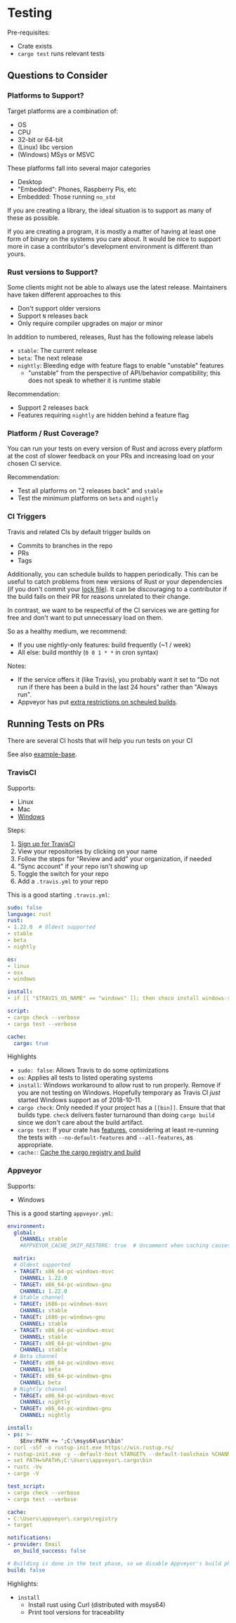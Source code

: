 # Testing

Pre-requisites:
- Crate exists
- `cargo test` runs relevant tests

## Questions to Consider

### Platforms to Support?

Target platforms are a combination of:
- OS
- CPU
- 32-bit or 64-bit
- (Linux) libc version
- (Windows) MSys or MSVC

These platforms fall into several major categories
- Desktop
- "Embedded": Phones, Raspberry Pis, etc
- Embedded: Those running `no_std`

If you are creating a library, the ideal situation is to support as many of these as possible.

If you are creating a program, it is mostly a matter of having at least one
form of binary on the systems you care about.  It would be nice to support more
in case a contributor's development environment is different than yours.

### Rust versions to Support?

Some clients might not be able to always use the latest release.  Maintainers have taken different approaches to this
- Don't support older versions
- Support `N` releases back
- Only require compiler upgrades on major or minor

In addition to numbered, releases, Rust has the following release labels
- `stable`: The current release
- `beta`: The next release
- `nightly`: Bleeding edge with feature flags to enable "unstable" features
  - "unstable" from the perspective of API/behavior compatibility; this does not speak to whether it is runtime stable

Recommendation:
- Support 2 releases back
- Features requiring `nightly` are hidden behind a feature flag

### Platform / Rust Coverage?

You can run your tests on every version of Rust and across every platform at
the cost of slower feedback on your PRs and increasing load on your chosen CI
service.

Recommendation:
- Test all platforms on "2 releases back" and `stable`
- Test the minimum platforms on `beta` and `nightly`

### CI Triggers

Travis and related CIs by default trigger builds on
- Commits to branches in the repo
- PRs
- Tags

Additionally, you can schedule builds to happen periodically.  This can be
useful to catch problems from new versions of Rust or your dependencies (if you
don't commit your [lock file][cargo-lock]). It can be discouraging to a
contributor if the build fails on their PR for reasons unrelated to their
change.

In contrast, we want to be respectful of the CI services we are getting for
free and don't want to put unnecessary load on them.

So as a healthy medium, we recommend:
- If you use nightly-only features: build frequently (~1 / week)
- All else: build monthly (`0 0 1 * *` in cron syntax)

Notes:
- If the service offers it (like Travis), you probably want it set to "Do not
  run if there has been a build in the last 24 hours" rather than "Always run".
- Appveyor has put [extra restrictions on scheuled builds][appveyor-cron].

[cargo-lock]: https://doc.rust-lang.org/cargo/guide/cargo-toml-vs-cargo-lock.html
[appveyor-cron]: https://www.appveyor.com/blog/2017/11/08/sheduled-builds-for-free-accounts/

## Running Tests on PRs

There are several CI hosts that will help you run tests on your CI

See also [example-base][example-base].

[example-base]: https://github.com/crate-ci/example-base

### TravisCI

Supports:
- Linux
- Mac
- [Windows](https://blog.travis-ci.com/2018-10-11-windows-early-release)

Steps:
1. [Sign up for TravisCI](https://travis-ci.org/)
2. View your repositories by clicking on your name
3. Follow the steps for "Review and add" your organization, if needed
4. "Sync account" if your repo isn't showing up
5. Toggle the switch for your repo
6. Add a `.travis.yml` to your repo

This is a good starting `.travis.yml`:
```yml
sudo: false
language: rust
rust:
- 1.22.0  # Oldest supported
- stable
- beta
- nightly

os:
- linux
- osx
- windows

install:
- if [[ "$TRAVIS_OS_NAME" == "windows" ]]; then choco install windows-sdk-10.0; fi # windows workaround (for now)

script:
- cargo check --verbose
- cargo test --verbose

cache:
  cargo: true
```

Highlights
- `sudo: false`: Allows Travis to do some optimizations
- `os`: Applies all tests to listed operating systems
- `install`: Windows workaround to allow rust to run properly.  Remove if you
  are not testing on Windows.  Hopefully temporary as Travis CI _just_ started
  Windows support as of 2018-10-11.
- `cargo check`: Only needed if your project has a `[[bin]]`.  Ensure that that
  builds type. `check` delivers faster turnaround than doing `cargo build`
  since we don't care about the build artifact.
- `cargo test`: If your crate has [features][cargo-features], considering at
  least re-running the tests with `--no-default-features` and `--all-features`,
  as appropriate.
- `cache:`: [Cache the cargo registry and build][travis-cache]

[cargo-features]: https://doc.rust-lang.org/cargo/reference/manifest.html#the-features-section
[travis-cache]: https://docs.travis-ci.com/user/caching/#Rust-Cargo-cache

### Appveyor

Supports:
- Windows

This is a good starting `appveyor.yml`:
```yml
environment:
  global:
    CHANNEL: stable
    #APPVEYOR_CACHE_SKIP_RESTORE: true  # Uncomment when caching causes problems

  matrix:
  # Oldest supported
  - TARGET: x86_64-pc-windows-msvc
    CHANNEL: 1.22.0
  - TARGET: x86_64-pc-windows-gnu
    CHANNEL: 1.22.0
  # Stable channel
  - TARGET: i686-pc-windows-msvc
    CHANNEL: stable
  - TARGET: i686-pc-windows-gnu
    CHANNEL: stable
  - TARGET: x86_64-pc-windows-msvc
    CHANNEL: stable
  - TARGET: x86_64-pc-windows-gnu
    CHANNEL: stable
  # Beta channel
  - TARGET: x86_64-pc-windows-msvc
    CHANNEL: beta
  - TARGET: x86_64-pc-windows-gnu
    CHANNEL: beta
  # Nightly channel
  - TARGET: x86_64-pc-windows-msvc
    CHANNEL: nightly
  - TARGET: x86_64-pc-windows-gnu
    CHANNEL: nightly

install:
- ps: >-
    $Env:PATH += ';C:\msys64\usr\bin'
- curl -sSf -o rustup-init.exe https://win.rustup.rs/
- rustup-init.exe -y --default-host %TARGET% --default-toolchain %CHANNEL%
- set PATH=%PATH%;C:\Users\appveyor\.cargo\bin
- rustc -Vv
- cargo -V

test_script:
- cargo check --verbose
- cargo test --verbose

cache:
- C:\Users\appveyor\.cargo\registry
- target

notifications:
- provider: Email
  on_build_success: false

# Building is done in the test phase, so we disable Appveyor's build phase.
build: false
```

Highlights:
- `install`
  - Install rust using Curl (distributed with msys64)
  - Print tool versions for traceability
